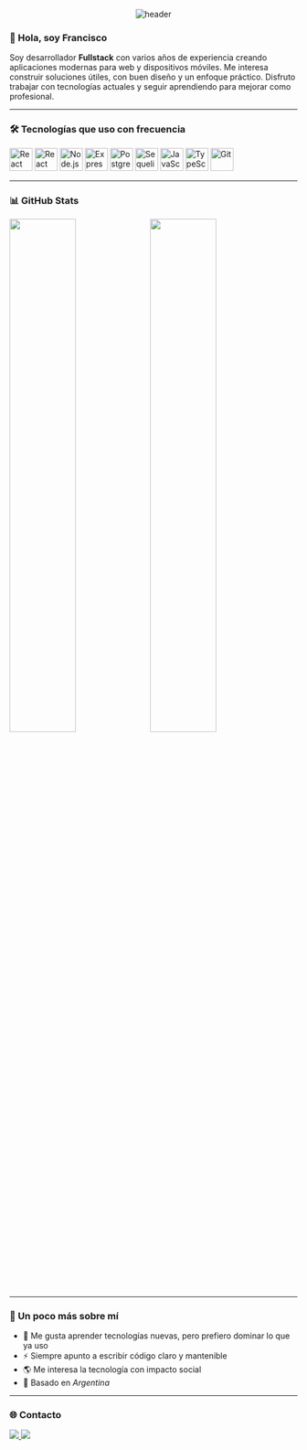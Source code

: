 <!-- Imagen de cabecera -->
<p align="center">
  <img src="https://capsule-render.vercel.app/api?type=waving&color=0:222,100:007ACC&height=200&section=header&text=Francisco%20Torres&fontSize=40&fontAlign=center&fontColor=ffffff" alt="header" />
</p>

### 👋 Hola, soy Francisco

Soy desarrollador **Fullstack** con varios años de experiencia creando aplicaciones modernas para web y dispositivos móviles. Me interesa construir soluciones útiles, con buen diseño y un enfoque práctico. Disfruto trabajar con tecnologías actuales y seguir aprendiendo para mejorar como profesional.

---

### 🛠️ Tecnologías que uso con frecuencia

<p align="left">
  <img src="https://cdn.jsdelivr.net/gh/devicons/devicon/icons/react/react-original.svg" width="40" alt="React"/>
  <img src="https://cdn.jsdelivr.net/gh/devicons/devicon/icons/react/react-original.svg" width="40" alt="React Native" title="React Native"/>
  <img src="https://cdn.jsdelivr.net/gh/devicons/devicon/icons/nodejs/nodejs-original.svg" width="40" alt="Node.js"/>
  <img src="https://cdn.jsdelivr.net/gh/devicons/devicon/icons/express/express-original.svg" width="40" alt="Express"/>
  <img src="https://cdn.jsdelivr.net/gh/devicons/devicon/icons/postgresql/postgresql-original.svg" width="40" alt="PostgreSQL"/>
  <img src="https://cdn.jsdelivr.net/gh/devicons/devicon/icons/sequelize/sequelize-original.svg" width="40" alt="Sequelize"/>
  <img src="https://cdn.jsdelivr.net/gh/devicons/devicon/icons/javascript/javascript-original.svg" width="40" alt="JavaScript"/>
  <img src="https://cdn.jsdelivr.net/gh/devicons/devicon/icons/typescript/typescript-original.svg" width="40" alt="TypeScript"/>
  <img src="https://cdn.jsdelivr.net/gh/devicons/devicon/icons/git/git-original.svg" width="40" alt="Git"/>
</p>

---

### 📊 GitHub Stats

<p align="left">
  <img src="https://github-readme-stats.vercel.app/api?username=fratorr97&show_icons=true&theme=default&hide_border=true" width="48%" />
  <img src="https://github-readme-stats.vercel.app/api/top-langs/?username=fratorr97&layout=compact&hide_border=true" width="48%" />
</p>

---

### 🌱 Un poco más sobre mí

- 🧠 Me gusta aprender tecnologías nuevas, pero prefiero dominar lo que ya uso
- ⚡ Siempre apunto a escribir código claro y mantenible
- 🌎 Me interesa la tecnología con impacto social
- 📍 Basado en *Argentina*

---

### 🌐 Contacto

<p>
  <a href="https://www.linkedin.com/in/ftorres97" target="_blank">
    <img src="https://img.shields.io/badge/LinkedIn-blue?logo=linkedin&style=for-the-badge" />
  </a>
  <a href="mailto:ftorres767@gmail.com">
    <img src="https://img.shields.io/badge/Email-D14836?logo=gmail&style=for-the-badge&logoColor=white" />
  </a>
</p>

